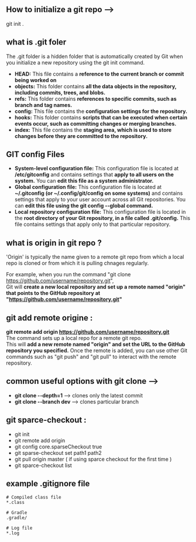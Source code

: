 ## How to initialize a git repo -->
git init .

## what is .git foler 
The .git folder is a hidden folder that is automatically created by Git when you initialize a new repository using the git init command. 

- **HEAD:** This file contains a **reference to the current branch or commit being worked on**
- **objects:** This folder contains **all the data objects in the repository, including commits, trees, and blobs.**
- **refs:** This folder contains **references to specific commits, such as branch and tag names.**
- **config:** This file contains the **configuration settings for the repository.**
- **hooks:** This folder contains **scripts that can be executed when certain events occur, such as committing changes or merging branches.**
- **index:** This file contains the **staging area, which is used to store changes before they are committed to the repository.**

## GIT config Files 

- **System-level configuration file:** This configuration file is located at **/etc/gitconfig** and contains settings that **apply to all users on the system.** You can **edit this file as a system administrator.**
- **Global configuration file:** This configuration file is located at **~/.gitconfig (or ~/.config/git/config on some systems)** and contains settings that apply to your user account across all Git repositories. You can **edit this file using the git config --global command.**
- **Local repository configuration file:** This configuration file is located in the **root directory of your Git repository, in a file called .git/config.** This file contains settings that apply only to that particular repository.

## what is origin in git repo ?

'Origin' is typically the name given to a remote git repo from which a local repo is cloned or from which it is pulling chnages regularly.  

For example, when you run the command "git clone https://github.com/username/repository.git",  
Git will **create a new local repository and set up a remote named "origin" that points to the GitHub repository at "https://github.com/username/repository.git"**  

## git add remote origine :  

**git remote add origin https://github.com/username/repository.git**  
The command sets up a local repo for a remote git repo.  
This will **add a new remote named "origin" and set the URL to the GitHub repository you specified.** 
Once the remote is added, you can use other Git commands such as "git push" and "git pull" to interact with the remote repository.

## common useful options with git clone -->

- **git clone --depth=1 <url>** --> clones only the latest commit 
- **git clone --branch dev <url>** -->  clones particular branch

## git sparce-checkout :

- git init
- git remote add origin <repository URL>
- git config core.sparseCheckout true
- git sparse-checkout set path1 path2
- git pull origin master ( if using sparce checkout for the first time )
- git sparce-checkout list 
  
## example .gitignore file 

```t
# Compiled class file
*.class

# Gradle
.gradle/

# Log file
*.log
```
